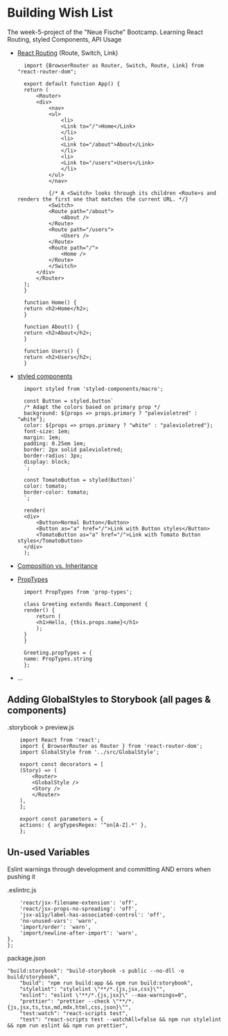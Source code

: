 # Building Wish List

The week-5-project of the "Neue Fische" Bootcamp. Learning React Routing, styled Components, API Usage

- [React Routing](https://reactrouter.com/) (Route, Switch, Link)

        import {BrowserRouter as Router, Switch, Route, Link} from "react-router-dom";

        export default function App() {
        return (
            <Router>
            <div>
                <nav>
                <ul>
                    <li>
                    <Link to="/">Home</Link>
                    </li>
                    <li>
                    <Link to="/about">About</Link>
                    </li>
                    <li>
                    <Link to="/users">Users</Link>
                    </li>
                </ul>
                </nav>

                {/* A <Switch> looks through its children <Route>s and renders the first one that matches the current URL. */}
                <Switch>
                <Route path="/about">
                    <About />
                </Route>
                <Route path="/users">
                    <Users />
                </Route>
                <Route path="/">
                    <Home />
                </Route>
                </Switch>
            </div>
            </Router>
        );
        }

        function Home() {
        return <h2>Home</h2>;
        }

        function About() {
        return <h2>About</h2>;
        }

        function Users() {
        return <h2>Users</h2>;
        }

- [styled components](https://styled-components.com/)

        import styled from 'styled-components/macro';

        const Button = styled.button`
        /* Adapt the colors based on primary prop */
        background: ${props => props.primary ? "palevioletred" : "white"};
        color: ${props => props.primary ? "white" : "palevioletred"};
        font-size: 1em;
        margin: 1em;
        padding: 0.25em 1em;
        border: 2px solid palevioletred;
        border-radius: 3px;
        display: block;
        `;

        const TomatoButton = styled(Button)`
        color: tomato;
        border-color: tomato;
        `;

        render(
        <div>
            <Button>Normal Button</Button>
            <Button as="a" href="/">Link with Button styles</Button>
            <TomatoButton as="a" href="/">Link with Tomato Button styles</TomatoButton>
        </div>
        );

- [Composition vs. Inheritance](https://reactjs.org/docs/composition-vs-inheritance.html)
- [PropTypes](https://reactjs.org/docs/typechecking-with-proptypes.html)

        import PropTypes from 'prop-types';

        class Greeting extends React.Component {
        render() {
            return (
            <h1>Hello, {this.props.name}</h1>
            );
        }
        }

        Greeting.propTypes = {
        name: PropTypes.string
        };

- ...

## Adding GlobalStyles to Storybook (all pages & components)

.storybook > preview.js

        import React from 'react';
        import { BrowserRouter as Router } from 'react-router-dom';
        import GlobalStyle from '../src/GlobalStyle';

        export const decorators = [
        (Story) => (
            <Router>
            <GlobalStyle />
            <Story />
            </Router>
        ),
        ];

        export const parameters = {
        actions: { argTypesRegex: '^on[A-Z].*' },
        };

## Un-used Variables

Eslint warnings through development and committing AND errors when pushing it

.eslintrc.js

        'react/jsx-filename-extension': 'off',
        'react/jsx-props-no-spreading': 'off',
        'jsx-a11y/label-has-associated-control': 'off',
        'no-unused-vars': 'warn',
        'import/order': 'warn',
        'import/newline-after-import': 'warn',
    },
    };

package.json

    "build:storybook": "build-storybook -s public --no-dll -o build/storybook",
        "build": "npm run build:app && npm run build:storybook",
        "stylelint": "stylelint \"**/*.{js,jsx,css}\"",
        "eslint": "eslint \"**/*.{js,jsx}\" --max-warnings=0",
        "prettier": "prettier --check \"**/*.{js,jsx,ts,tsx,md,mdx,html,css,json}\"",
        "test:watch": "react-scripts test",
        "test": "react-scripts test --watchAll=false && npm run stylelint && npm run eslint && npm run prettier",
